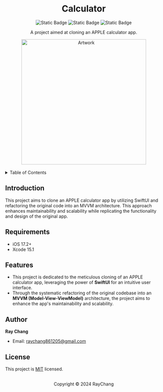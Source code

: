 <div align="center">

# Calculator

![Static Badge](https://img.shields.io/badge/Swift-5.0-orange?logo=swift&style=for-the-badge) 
![Static Badge](https://img.shields.io/badge/License-MIT-blue?style=for-the-badge) 
![Static Badge](https://img.shields.io/badge/iOS-17.2+-lightgrey?style=for-the-badge)

A project aimed at cloning an APPLE calculator app.

<img src="https://github.com/HRayChang/Calculator/assets/111962195/3c178e04-7a6b-4ed1-988b-ab88f8cd98e6" alt="Artwork" width="400">
</div>

<br />

<details>
  <summary>Table of Contents</summary>
  <ul>
    <li><a href="#introduction">Introduction</a></li>
    <li><a href="#requirements">Requirements</a></li>
    <li><a href="#features">Features</a></li>
    <li><a href="#author">Author</a></li>
    <li><a href="#license">License</a></li>
  </ul>
</details>

<!-- Introduction -->
## Introduction
This project aims to clone an APPLE calculator app by utilizing SwiftUI and refactoring the original code into an MVVM architecture. This approach enhances maintainability and scalability while replicating the functionality and design of the original app.

<!-- Requirements -->
## Requirements
- iOS 17.2+
- Xcode 15.1

<!-- Features -->
## Features
- This project is dedicated to the meticulous cloning of an APPLE calculator app, leveraging the power of **SwiftUI** for an intuitive user interface.
- Through the systematic refactoring of the original codebase into an **MVVM (Model-View-ViewModel)** architecture, the project aims to enhance the app's maintainability and scalability.

<!-- Author -->
## Author
 **Ray Chang**
* Email: [raychang861205@gmail.com]()

<!-- License -->
## License
This project is [MIT](https://github.com/HRayChang/Art-Institute-of-Chicago/blob/main/LICENSE) licensed.

<br />

<div align="center">
Copyright © 2024 RayChang
</div>
